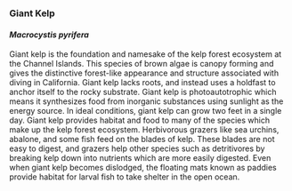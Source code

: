 
### Giant Kelp 
#### *Macrocystis pyrifera*

Giant kelp is the foundation and namesake of the kelp forest ecosystem at the Channel Islands. This species of brown algae is canopy forming and gives the distinctive forest-like appearance and structure associated with diving in California. Giant kelp lacks roots, and instead uses a holdfast to anchor itself to the rocky substrate. Giant kelp is photoautotrophic which means it synthesizes food from inorganic substances using sunlight as the energy source. In ideal conditions, giant kelp can grow two feet in a single day. Giant kelp provides habitat and food to many of the species which make up the kelp forest ecosystem. Herbivorous grazers like sea urchins, abalone, and some fish feed on the blades of kelp. These blades are not easy to digest, and grazers help other species such as detritivores by breaking kelp down into nutrients which are more easily digested. Even when giant kelp becomes dislodged, the floating mats known as paddies provide habitat for larval fish to take shelter in the open ocean.

